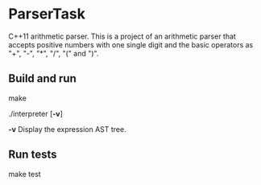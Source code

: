 # ParserTask
C++11 arithmetic parser.
This is a project of an arithmetic parser that accepts positive numbers with one single digit and the basic operators as
"+", "-", "*", "/", "(" and ")".

## Build and run
make

./interpreter [**-v**]

**-v** Display the expression AST tree.

## Run tests

make test
